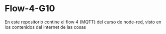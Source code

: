 # Flow-4-G10
En este repositorio contine el flow 4 (MQTT) del curso de node-red, visto en los contenidos del internet de las cosas 
